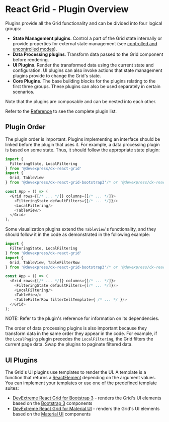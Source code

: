 # React Grid - Plugin Overview

Plugins provide all the Grid functionality and can be divided into four logical groups:

- **State Management plugins**. Control a part of the Grid state internally or provide properties for external state management (see [controlled and uncontrolled modes](controlled-and-uncontrolled-modes.md)).
- **Data Processing plugins**. Transform data passed to the Grid component before rendering.
- **UI Plugins**. Render the transformed data using the current state and configuration. UI plugins can also invoke actions that state management plugins provide to change the Grid's state.
- **Core Plugins**. The base building blocks for the plugins relating to the first three groups. These plugins can also be used separately in certain scenarios.

Note that the plugins are composable and can be nested into each other.

Refer to the [Reference](../reference) to see the complete plugin list.

## Plugin Order

The plugin order is important. Plugins implementing an interface should be linked before the plugin that uses it. For example, a data processing plugin is based on some state. Thus, it should follow the appropriate state plugin:

```js
import {
  FilteringState, LocalFiltering
} from '@devexpress/dx-react-grid'
import {
  Grid, TableView
} from '@devexpress/dx-react-grid-bootstrap3'/* or '@devexpress/dx-react-grid-material-ui' */;

const App = () => (
  <Grid rows={[/* ... */]} columns={[/* ... */]}>
    <FilteringState defaultFilters={[/* ... */]}/>
    <LocalFiltering/>
    <TableView/>
  </Grid>
);
```

Some visualization plugins extend the `TableView`'s functionality, and they should follow it in the code as demonstrated in the following example:

```js
import {
  FilteringState, LocalFiltering
} from '@devexpress/dx-react-grid'
import {
  Grid, TableView, TableFilterRow
} from '@devexpress/dx-react-grid-bootstrap3'/* or '@devexpress/dx-react-grid-material-ui' */;

const App = () => (
  <Grid rows={[/* ... */]} columns={[/* ... */]}>
    <FilteringState defaultFilters={[/* ... */]}/>
    <LocalFiltering/>
    <TableView/>
    <TableFilterRow filterCellTemplate={ /* ... */ }/>
  </Grid>
);
```

NOTE: Refer to the plugin's reference for information on its dependencies.

The order of data processing plugins is also important because they transform data in the same order they appear in the code. For example, if the `LocalPaging` plugin precedes the `LocalFiltering`, the Grid filters the current page data. Swap the plugins to paginate filtered data.

## UI Plugins

The Grid's UI plugins use templates to render the UI. A template is a function that returns a [ReactElement](https://facebook.github.io/react/docs/react-api.html#createelement) depending on the argument values. You can implement your templates or use one of the predefined template suites:
- [DevExtreme React Grid for Bootstrap 3](https://github.com/DevExpress/devextreme-reactive/tree/master/packages/dx-react-grid-bootstrap3/) - renders the Grid's UI elements based on the [Bootstrap 3](http://getbootstrap.com/) components
- [DevExtreme React Grid for Material UI](https://github.com/DevExpress/devextreme-reactive/tree/master/packages/dx-react-grid-material-ui) - renders the Grid's UI elements based on the [Material UI](http://www.material-ui.com) components
